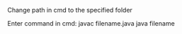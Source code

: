 Change path in cmd to the specified folder

Enter command in cmd:
javac filename.java
java filename
